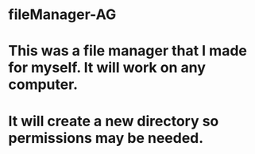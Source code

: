 # fileManager-AG
#
# This was a file manager that I made for myself. It will work on any computer.
# It will create a new directory so permissions may be needed.
